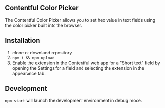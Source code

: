 ## Contentful Color Picker
The Contentful Color Picker allows you to set hex value in text fields using the color picker built into the browser.

## Installation
1. clone or downlaod repository
2. `npm i && npm upload`
3. Enable the extension in the Contentful web app for a "Short text" field by opening the Settings for a field and selecting the extension in the appearance tab.

## Development
`npm start` will launch the development environment in debug mode.
